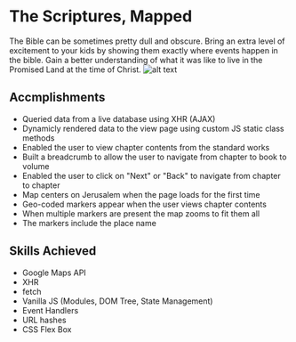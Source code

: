 # The Scriptures, Mapped

 The Bible can be sometimes pretty dull and obscure. Bring an extra level of excitement to your kids by showing them exactly where events happen in the bible. Gain a better understanding of what it was like to live in the Promised Land at the time of Christ. 
 ![alt text](https://github.com/eaallen/Code-Wars/blob/master/IS_542/hw5_project_1/preview.png)

## Accmplishments
- Queried data from a live database using XHR (AJAX)
- Dynamicly rendered data to the view page using custom JS static class methods
- Enabled the user to view chapter contents from the standard works
- Built a breadcrumb to allow the user to navigate from chapter to book to volume
- Enabled the user to click on "Next" or "Back" to navigate from chapter to chapter
- Map centers on Jerusalem when the page loads for the first time
- Geo-coded markers appear when the user views chapter contents
- When multiple markers are present the map zooms to fit them all
- The markers include the place name

## Skills Achieved 
- Google Maps API
- XHR 
- fetch 
- Vanilla JS (Modules, DOM Tree, State Management)
- Event Handlers
- URL hashes
- CSS Flex Box 

